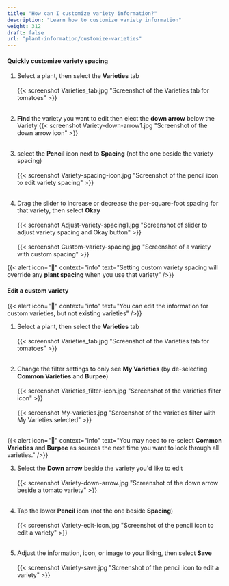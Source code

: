 ```yaml
---
title: "How can I customize variety information?"
description: "Learn how to customize variety information"
weight: 312
draft: false
url: "plant-information/customize-varieties"
---
```


#### Quickly customize variety spacing
1. Select a plant, then select the **Varieties** tab<br /><br />
{{< screenshot Varieties_tab.jpg "Screenshot of the Varieties tab for tomatoes" >}}<br /><br />

2. **Find** the variety you want to edit then elect the **down arrow** below the Variety
{{< screenshot Variety-down-arrow1.jpg "Screenshot of the down arrow icon" >}}<br /><br />

3. select the **Pencil** icon next to **Spacing** (not the one beside the variety spacing)<br /><br />
{{< screenshot Variety-spacing-icon.jpg "Screenshot of the pencil icon to edit variety spacing" >}}<br /><br />

4. Drag the slider to increase or decrease the per-square-foot spacing for that variety, then select **Okay**<br /><br />
{{< screenshot Adjust-variety-spacing1.jpg "Screenshot of slider to adjust variety spacing and Okay button" >}}<br /><br />
{{< screenshot Custom-variety-spacing.jpg "Screenshot of a variety with custom spacing" >}}

{{< alert icon="️🍅" context="info" text="Setting custom variety spacing will override any **plant spacing** when you use that variety" />}}

#### Edit a custom variety
{{< alert icon="️🥕" context="info" text="You can edit the information for custom varieties, but not existing varieties" />}}
1. Select a plant, then select the **Varieties** tab<br /><br />
{{< screenshot Varieties_tab.jpg "Screenshot of the Varieties tab for tomatoes" >}}<br /><br />

2. Change the filter settings to only see **My Varieties** (by de-selecting **Common Varieties** and **Burpee**)<br /><br />
{{< screenshot Varieties_filter-icon.jpg "Screenshot of the varieties filter icon" >}}<br /><br />
{{< screenshot My-varieties.jpg "Screenshot of the varieties filter with My Varieties selected" >}}<br /><br />

{{< alert icon="️🥦" context="info" text="You may need to re-select **Common Varieties** and **Burpee** as sources the next time you want to look through all varieties." />}}

3. Select the **Down arrow** beside the variety you'd like to edit<br /><br />
{{< screenshot Variety-down-arrow.jpg "Screenshot of the down arrow beside a tomato variety" >}}<br /><br />

4. Tap the lower **Pencil** icon (not the one beside **Spacing**)<br /><br />
{{< screenshot Variety-edit-icon.jpg "Screenshot of the pencil icon to edit a variety" >}}<br /><br />

5. Adjust the information, icon, or image to your liking, then select **Save**<br /><br />
{{< screenshot Variety-save.jpg "Screenshot of the pencil icon to edit a variety" >}}
